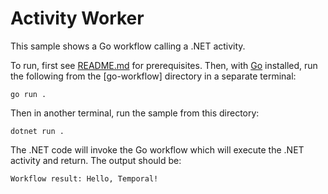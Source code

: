 # Activity Worker

This sample shows a Go workflow calling a .NET activity.

To run, first see [README.md](../../README.md) for prerequisites. Then, with [Go](https://go.dev/) installed, run the
following from the [go-workflow] directory in a separate terminal:

    go run .

Then in another terminal, run the sample from this directory:

    dotnet run .

The .NET code will invoke the Go workflow which will execute the .NET activity and return. The output should be:

```
Workflow result: Hello, Temporal!
```